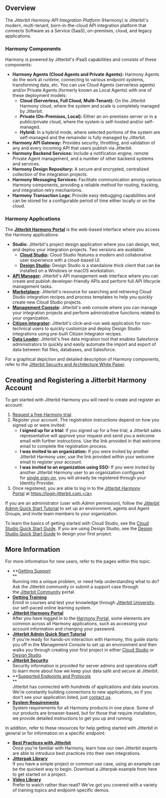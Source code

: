 [//]: # (Getting Started)

## Overview

The *Jitterbit Harmony API Integration Platform* (Harmony) is
Jitterbit's modern, multi-tenant, born-in-the-cloud API integration
platform that connects Software as a Service (SaaS), on-premises, cloud,
and legacy applications.

### <span id="GettingStarted-harmony-components" class="confluence-anchor-link conf-macro output-inline" hasbody="false" macro-name="anchor"> </span>Harmony Components

Harmony is powered by Jitterbit's iPaaS capabilities and consists of
these components:

-   **Harmony Agents (Cloud Agents and Private Agents):** Harmony Agents
    do the work at runtime, connecting to various endpoint systems,
    transforming data, etc. You can use Cloud Agents (serverless agents)
    and/or Private Agents (formerly known as Local Agents) with one of
    these deployment models:
    -   **Cloud (Serverless, Full Cloud, Multi-Tenant):** On the
        Jitterbit Harmony cloud, where the system and scale is
        completely managed by Jitterbit.
    -   **Private (On-Premises, Local):** Either an on-premises server
        or in a public/private cloud, where the system is self-hosted
        and/or self-managed.
    -   **Hybrid:** In a hybrid mode, where selected portions of the
        system are self-managed and the remainder is fully managed by
        Jitterbit.
-   **Harmony API Gateway:** Provides security, throttling, and
    validation of any and every incoming API that users publish via
    Jitterbit.
-   **Harmony Backend Services:** Include a notification engine, remote
    Private Agent management, and a number of other backend systems and
    services.
-   **Harmony Design Repository:** A secure and encrypted, centralized
    collection of the integration projects.
-   **Harmony Messaging Services:** Facilitate communication among
    various Harmony components, providing a reliable method for routing,
    tracking, and integration retry mechanisms.
-   **Harmony Transaction Logs:** Provide easy debugging capabilities
    and can be stored for a configurable period of time either locally
    or on the cloud.

### <span id="GettingStarted-harmony-applications" class="confluence-anchor-link conf-macro output-inline" hasbody="false" macro-name="anchor"> </span>Harmony Applications

The **[Jitterbit Harmony
Portal](https://success.jitterbit.com/display/DOC/Jitterbit+Harmony+Portal)** is the web-based
interface where you access the Harmony applications:

-   **Studio:** Jitterbit's project design application where you can
    design, test, and deploy your integration projects. Two versions are
    available:
    -   **[Cloud Studio](https://success.jitterbit.com/display/CS/Cloud+Studio):** Cloud Studio
        features a modern and collaborative user experience with a
        cloud-based UI.
    -   **[Design Studio](https://success.jitterbit.com/display/DOC/Design+Studio):** Design Studio
        is a standalone thick client that can be installed on a Windows
        or macOS workstation.
-   **[API Manager](https://success.jitterbit.com/display/DOC/API+Manager):** Jitterbit's API
    management web interface where you can create and publish
    developer-friendly APIs and perform full API lifecycle management
    tasks.
-   **[Marketplace](https://success.jitterbit.com/display/DOC/Marketplace):** Jitterbit's resource
    for searching and retrieving Cloud Studio integration recipes and
    process templates to help you quickly create new Cloud Studio
    projects.
-   **[Management
    Console](https://success.jitterbit.com/display/DOC/Management+Console):** Jitterbit's web console
    where you can manage your integration projects and perform
    administrative functions related to your organization.
-   **[Citizen
    Integrator](https://success.jitterbit.com/display/DOC/Citizen+Integrator):** Jitterbit's
    click-and-run web application for non-technical users to quickly
    customize and deploy Design Studio integrations using pre-built
    Citizen Integrator recipes.
-   **[Data Loader](https://success.jitterbit.com/display/DOC/Data+Loader):** Jitterbit's free data
    migration tool that enables Salesforce administrators to quickly and
    easily automate the import and export of data between flat files,
    databases, and Salesforce.

For a graphical depiction and detailed description of Harmony
components, refer to the [Jitterbit Security and Architecture White
Paper](https://success.jitterbit.com/display/DOC/Jitterbit+Security+and+Architecture+White+Paper).


## Creating and Registering a Jitterbit Harmony Account

To get started with Jitterbit Harmony you will need to create and
register an account:

1.  <a
    href="https://info.jitterbit.com/Harmony-Trial_Request-your-Trial_smart.html"
    class="external-link" rel="nofollow">Request a free Harmony trial</a>.
2.  Register your account. The registration instructions depend on how
    you signed up or were invited:
    -   **I signed up for a trial:** If you signed up for a free trial,
        a Jitterbit sales representative will approve your request and
        send you a welcome email with further instructions. Use the link
        provided in that welcome email to complete the registration
        process.
    -   **I was invited to an organization:** If you were invited by
        another Jitterbit Harmony user, use the link provided within
        your welcome email to register your account.
    -   **I was invited to an organization using SSO:** If you were
        invited by another Jitterbit Harmony user to an organization
        configured for [single sign-on](https://success.jitterbit.com/display/DOC/Single+Sign-On),
        you will already be registered through your Identity Provider.
3.  Once registered, you are able to log in to the [Jitterbit Harmony
    Portal](https://success.jitterbit.com/display/DOC/Jitterbit+Harmony+Portal) at <a href="https://login.jitterbit.com./" class="external-link"
    rel="nofollow">https://login.jitterbit.com.</a>

If you are an administrator (user with *Admin* permission), follow
the [Jitterbit Admin Quick Start
Tutorial](https://success.jitterbit.com/display/DOC/Jitterbit+Admin+Quick+Start+Tutorial) to set up
an environment, agents and Agent Groups, and invite team members to your
organization.

To learn the basics of getting started with Cloud Studio, see the <a
href="https://success.jitterbit.comhttps://success.jitterbit.com/display/CS/Cloud+Studio+Quick+Start+Guide"
rel="nofollow">Cloud Studio Quick Start Guide</a>. If you are using
Design Studio, see the <a
href="https://success.jitterbit.comhttps://success.jitterbit.com/display/DOC/Design+Studio+Quick+Start+Guide"
rel="nofollow">Design Studio Quick Start Guide</a> to design your first
project.


## More Information

For more information for new users, refer to the pages within this
topic:

-   **[Getting Support](https://success.jitterbit.com/display/DOC/Getting+Support)  
    **<br>Running into a unique problem, or need help understanding what to
    do? Ask the Jitterbit community or submit a support case through
    the <a href="https://community.jitterbit.com/s/" class="external-link"
    rel="nofollow">Jitterbit Community</a> portal.
-   **[Getting Training](https://success.jitterbit.com/display/DOC/Getting+Training)**<br>
    Enroll in courses and test your knowledge through
    <a href="https://university.jitterbit.com/" class="external-link"
    rel="nofollow">Jitterbit University</a>, our self-paced online
    learning system.
-   **[Jitterbit Harmony
    Portal](https://success.jitterbit.com/display/DOC/Jitterbit+Harmony+Portal)**<br>
    After you have logged in to the
    <a href="https://login.jitterbit.com" class="external-link"
    rel="nofollow">Harmony Portal</a>, some elements are common across
    all Harmony applications, such as accessing your account information
    and changing your password.
-   **[Jitterbit Admin Quick Start
    Tutorial](https://success.jitterbit.com/display/DOC/Jitterbit+Admin+Quick+Start+Tutorial)**<br>
    If you're ready for hands-on interaction with Harmony, this guide
    starts you off in the Management Console to set up an environment
    and then walks you through creating your first project in either
    [Cloud Studio](https://success.jitterbit.com/display/CS/Cloud+Studio) or [Design
    Studio](https://success.jitterbit.com/display/DOC/Design+Studio).
-   **[Jitterbit Security](https://success.jitterbit.com/display/DOC/Jitterbit+Security)**<br>
    Security information is provided for server admins and operations
    staff to learn more about how we keep your data safe and secure at
    Jitterbit.
-   **[Supported Endpoints and
    Protocols](https://success.jitterbit.com/display/DOC/Supported+Endpoints+and+Protocols)  
    **<br>Jitterbit has connected with hundreds of applications and data
    sources. We're constantly building connections to new applications,
    so if you don't see your application listed,
    just <a href="https://www.jitterbit.com/contact/" class="external-link"
    rel="nofollow">contact us</a>.
-   **[System Requirements](https://success.jitterbit.com/display/DOC/System+Requirements)**<br>
    System requirements for all Harmony products in one place. Some of
    our products are browser-based, but for those that require
    installation, we provide detailed instructions to get you up and
    running.

In addition, refer to these resources for help getting started with
Jitterbit in general or for information on a specific endpoint:

-   **[Best Practices with
    Jitterbit](https://success.jitterbit.com/display/DOC/Best+Practices+with+Jitterbit)**<br>
    Once you're familiar with Harmony, learn how our own Jitterbit
    experts are able to introduce best practices into their own
    integrations.
-   **[Jitterpak Library](https://success.jitterbit.com/display/DOC/Jitterpak+Library)**<br>
    If you have a simple project or common use case, using an example
    can be the quickest way to begin. Download a Jitterpak example from
    here to get started on a project.
-   **[Video Library](https://success.jitterbit.com/display/DOC/Video+Library)**<br>
    Prefer to watch rather than read? We've got you covered with a
    variety of training topics and endpoint-specific demos.
